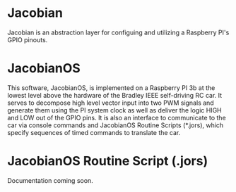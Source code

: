 # Jacobian
Jacobian is an abstraction layer for configuing and utilizing a Raspberry PI's GPIO pinouts. 

# JacobianOS
This software, JacobianOS, is implemented on a Raspberry PI 3b at the lowest level above the hardware of
the Bradley IEEE self-driving RC car. It serves to decompose high
level vector input into two PWM signals and generate them using the PI system clock as well
as deliver the logic HIGH and LOW out of the GPIO pins. It is also an interface to communicate to the car via console commands and 
JacobianOS Routine Scripts (*.jors), which specify sequences of timed commands to translate the car.

# JacobianOS Routine Script (.jors)
Documentation coming soon.
